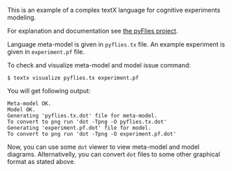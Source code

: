 This is an example of a complex textX language for cognitive experiments
modeling.

For explanation and documentation see [the pyFlies
project](https://github.com/igordejanovic/pyflies).

Language meta-model is given in `pyflies.tx` file. An example experiment is given in
`experiment.pf` file.

To check and visualize meta-model and model issue command:

    $ textx visualize pyflies.tx experiment.pf

You will get following output:

    Meta-model OK.
    Model OK.
    Generating 'pyflies.tx.dot' file for meta-model.
    To convert to png run 'dot -Tpng -O pyflies.tx.dot'
    Generating 'experiment.pf.dot' file for model.
    To convert to png run 'dot -Tpng -O experiment.pf.dot'

Now, you can use some `dot` viewer to view meta-model and model diagrams.
Alternativelly, you can convert `dot` files to some other graphical format as
stated above.
